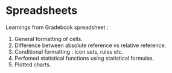 # Spreadsheets

Learnings from Gradebook spreadsheet :

1. General formatting of cells.
2. Difference between absolute reference vs relative reference.
3. Conditional formatting : Icon sets, rules etc.
4. Perfomed statistical functions using statistical formulas.
5. Plotted charts.
